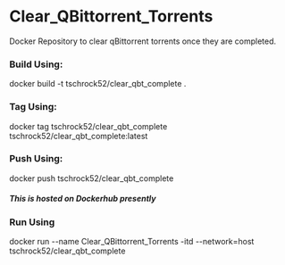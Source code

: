 # Clear_QBittorrent_Torrents
Docker Repository to clear qBittorrent torrents once they are completed.

### Build Using:
docker build -t tschrock52/clear_qbt_complete .

### Tag Using:
docker tag tschrock52/clear_qbt_complete tschrock52/clear_qbt_complete:latest

### Push Using:
docker push tschrock52/clear_qbt_complete
##### This is hosted on Dockerhub presently

### Run Using
docker run --name Clear_QBittorrent_Torrents -itd --network=host tschrock52/clear_qbt_complete
